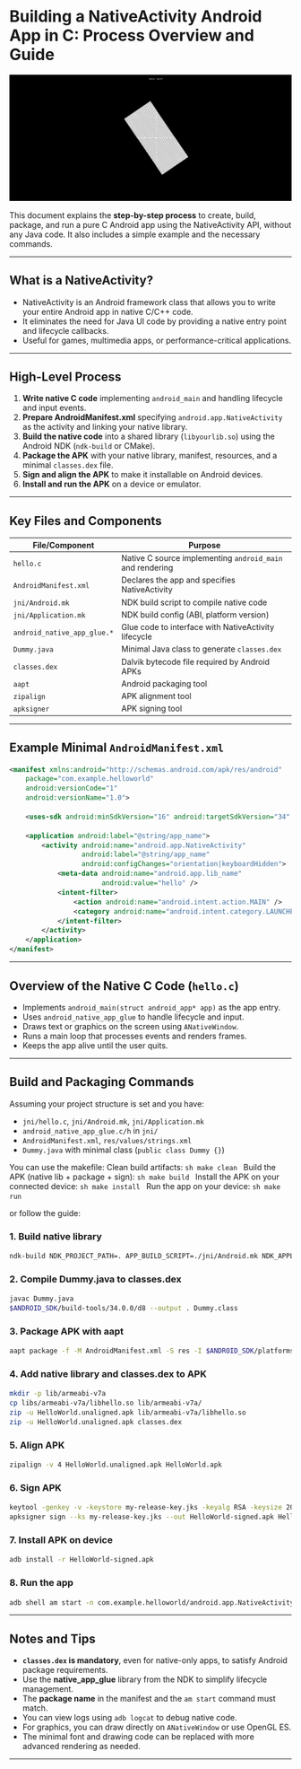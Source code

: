 # Building a NativeActivity Android App in C: Process Overview and Guide

<img src="./ss.jpg"/>

This document explains the **step-by-step process** to create, build, package, and run a pure C Android app using the NativeActivity API, without any Java code. It also includes a simple example and the necessary commands.

---

## What is a NativeActivity?

- NativeActivity is an Android framework class that allows you to write your entire Android app in native C/C++ code.
- It eliminates the need for Java UI code by providing a native entry point and lifecycle callbacks.
- Useful for games, multimedia apps, or performance-critical applications.

---

## High-Level Process

1. **Write native C code** implementing `android_main` and handling lifecycle and input events.
2. **Prepare AndroidManifest.xml** specifying `android.app.NativeActivity` as the activity and linking your native library.
3. **Build the native code** into a shared library (`libyourlib.so`) using the Android NDK (`ndk-build` or CMake).
4. **Package the APK** with your native library, manifest, resources, and a minimal `classes.dex` file.
5. **Sign and align the APK** to make it installable on Android devices.
6. **Install and run the APK** on a device or emulator.

---

## Key Files and Components

| File/Component               | Purpose                                                   |
|------------------------------|-----------------------------------------------------------|
| `hello.c`                    | Native C source implementing `android_main` and rendering |
| `AndroidManifest.xml`        | Declares the app and specifies NativeActivity             |
| `jni/Android.mk`             | NDK build script to compile native code                  |
| `jni/Application.mk`         | NDK build config (ABI, platform version)                 |
| `android_native_app_glue.*`  | Glue code to interface with NativeActivity lifecycle     |
| `Dummy.java`                 | Minimal Java class to generate `classes.dex`             |
| `classes.dex`                | Dalvik bytecode file required by Android APKs            |
| `aapt`                       | Android packaging tool                                   |
| `zipalign`                   | APK alignment tool                                       |
| `apksigner`                  | APK signing tool                                         |

---

## Example Minimal `AndroidManifest.xml`

```xml
<manifest xmlns:android="http://schemas.android.com/apk/res/android"
    package="com.example.helloworld"
    android:versionCode="1"
    android:versionName="1.0">

    <uses-sdk android:minSdkVersion="16" android:targetSdkVersion="34" />

    <application android:label="@string/app_name">
        <activity android:name="android.app.NativeActivity"
                  android:label="@string/app_name"
                  android:configChanges="orientation|keyboardHidden">
            <meta-data android:name="android.app.lib_name"
                       android:value="hello" />
            <intent-filter>
                <action android:name="android.intent.action.MAIN" />
                <category android:name="android.intent.category.LAUNCHER" />
            </intent-filter>
        </activity>
    </application>
</manifest>
```

---

## Overview of the Native C Code (`hello.c`)

* Implements `android_main(struct android_app* app)` as the app entry.
* Uses `android_native_app_glue` to handle lifecycle and input.
* Draws text or graphics on the screen using `ANativeWindow`.
* Runs a main loop that processes events and renders frames.
* Keeps the app alive until the user quits.

---

## Build and Packaging Commands

Assuming your project structure is set and you have:

* `jni/hello.c`, `jni/Android.mk`, `jni/Application.mk`
* `android_native_app_glue.c/h` in `jni/`
* `AndroidManifest.xml`, `res/values/strings.xml`
* `Dummy.java` with minimal class (`public class Dummy {}`)

You can use the makefile:
    Clean build artifacts:
        ```sh
        make clean
        ```
    Build the APK (native lib + package + sign):
        ```sh
        make build
        ```
    Install the APK on your connected device:
        ```sh
        make install
        ```
    Run the app on your device:
        ```sh
        make run
        ```

or follow the guide:
### 1. Build native library

```sh
ndk-build NDK_PROJECT_PATH=. APP_BUILD_SCRIPT=./jni/Android.mk NDK_APPLICATION_MK=./jni/Application.mk
```

### 2. Compile Dummy.java to classes.dex

```sh
javac Dummy.java
$ANDROID_SDK/build-tools/34.0.0/d8 --output . Dummy.class
```

### 3. Package APK with aapt

```sh
aapt package -f -M AndroidManifest.xml -S res -I $ANDROID_SDK/platforms/android-34/android.jar -F HelloWorld.unaligned.apk
```

### 4. Add native library and classes.dex to APK

```sh
mkdir -p lib/armeabi-v7a
cp libs/armeabi-v7a/libhello.so lib/armeabi-v7a/
zip -u HelloWorld.unaligned.apk lib/armeabi-v7a/libhello.so
zip -u HelloWorld.unaligned.apk classes.dex
```

### 5. Align APK

```sh
zipalign -v 4 HelloWorld.unaligned.apk HelloWorld.apk
```

### 6. Sign APK

```sh
keytool -genkey -v -keystore my-release-key.jks -keyalg RSA -keysize 2048 -validity 10000 -alias my-alias
apksigner sign --ks my-release-key.jks --out HelloWorld-signed.apk HelloWorld.apk
```

### 7. Install APK on device

```sh
adb install -r HelloWorld-signed.apk
```

### 8. Run the app

```sh
adb shell am start -n com.example.helloworld/android.app.NativeActivity
```

---

## Notes and Tips

* **`classes.dex` is mandatory**, even for native-only apps, to satisfy Android package requirements.
* Use the **native_app_glue** library from the NDK to simplify lifecycle management.
* The **package name** in the manifest and the `am start` command must match.
* You can view logs using `adb logcat` to debug native code.
* For graphics, you can draw directly on `ANativeWindow` or use OpenGL ES.
* The minimal font and drawing code can be replaced with more advanced rendering as needed.

---


